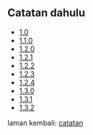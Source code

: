 ---
---

## Catatan dahulu

* [1.0][301]
* [1.1.0][302]
* [1.2.0][303]
* [1.2.1][304]
* [1.2.2][305]
* [1.2.3][306]
* [1.2.4][307]
* [1.3.0][308]
* [1.3.1][309]
* [1.3.2](siap/1.3.2.md)

laman kembali: [catatan][0]

  [0]: index.md
  [301]: siap/1.0.md
  [302]: siap/1.1.0.md
  [303]: siap/1.2.0.md
  [304]: siap/1.2.1.md
  [305]: siap/1.2.2.md
  [306]: siap/1.2.3.md
  [307]: siap/1.2.4.md
  [308]: siap/1.3.0.md
  [309]: siap/1.3.1.md

